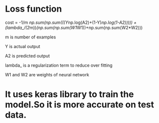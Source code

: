  Loss function
=
  cost = -1/m *np.sum(np.sum(((Y*np.log(A2)+(1-Y)*np.log(1-A2))))) + (lambda_/(2*m))*(np.sum(np.sum(W1*W1))+np.sum(np.sum(W2*W2))) 
  
  
  


 
 

m is number of examples
 

Y is actual output

 
A2 is predicted output

 
lambda_ is a regularization term to reduce over fitting

 
W1 and W2 are weights of neural network

  


# It uses keras library to train the model.So it is more accurate on test data.
